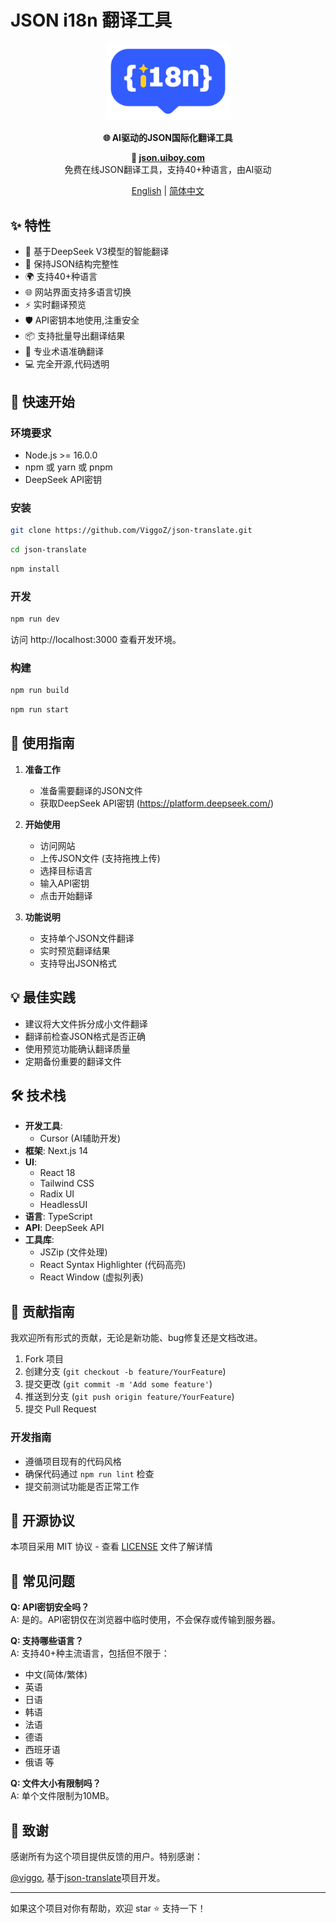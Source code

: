 # JSON i18n 翻译工具

<p align="center">
  <img src="public/logo-blue.png" alt="JSON Translate Logo" width="200"/>
</p>

<p align="center">
  <strong>🌐 AI驱动的JSON国际化翻译工具</strong>
</p>

<p align="center">
  <strong>🔗 <a href="https://jsontrans.vercel.app/">json.uiboy.com</a></strong><br>
  免费在线JSON翻译工具，支持40+种语言，由AI驱动
</p>

<p align="center">
  <a href="/README.md">English</a> | 
  <a href="/README.zh.md">简体中文</a>
</p>

## ✨ 特性

- 🤖 基于DeepSeek V3模型的智能翻译
- 🔄 保持JSON结构完整性
- 🌍 支持40+种语言
- 🌐 网站界面支持多语言切换
- ⚡️ 实时翻译预览
- 🛡️ API密钥本地使用,注重安全
- 📦 支持批量导出翻译结果
- 🎯 专业术语准确翻译
- 💻 完全开源,代码透明

## 🚀 快速开始

### 环境要求

- Node.js >= 16.0.0
- npm 或 yarn 或 pnpm
- DeepSeek API密钥

### 安装

```bash
git clone https://github.com/ViggoZ/json-translate.git
```

```bash
cd json-translate
```

```bash
npm install
```

### 开发

```bash
npm run dev
```
访问 http://localhost:3000 查看开发环境。

### 构建

```bash
npm run build
```

```bash
npm run start
```

## 📖 使用指南

1. **准备工作**
   - 准备需要翻译的JSON文件
   - 获取DeepSeek API密钥 (https://platform.deepseek.com/)

2. **开始使用**
   - 访问网站
   - 上传JSON文件 (支持拖拽上传)
   - 选择目标语言
   - 输入API密钥
   - 点击开始翻译

3. **功能说明**
   - 支持单个JSON文件翻译
   - 实时预览翻译结果
   - 支持导出JSON格式

## 💡 最佳实践

- 建议将大文件拆分成小文件翻译
- 翻译前检查JSON格式是否正确
- 使用预览功能确认翻译质量
- 定期备份重要的翻译文件

## 🛠 技术栈

- **开发工具**: 
  - Cursor (AI辅助开发)
- **框架**: Next.js 14
- **UI**: 
  - React 18
  - Tailwind CSS
  - Radix UI
  - HeadlessUI
- **语言**: TypeScript
- **API**: DeepSeek API
- **工具库**:
  - JSZip (文件处理)
  - React Syntax Highlighter (代码高亮)
  - React Window (虚拟列表)

## 🤝 贡献指南

我欢迎所有形式的贡献，无论是新功能、bug修复还是文档改进。

1. Fork 项目
2. 创建分支 (`git checkout -b feature/YourFeature`)
3. 提交更改 (`git commit -m 'Add some feature'`)
4. 推送到分支 (`git push origin feature/YourFeature`)
5. 提交 Pull Request

### 开发指南
- 遵循项目现有的代码风格
- 确保代码通过 `npm run lint` 检查
- 提交前测试功能是否正常工作

## 📝 开源协议

本项目采用 MIT 协议 - 查看 [LICENSE](LICENSE) 文件了解详情

## 🙋 常见问题

**Q: API密钥安全吗？**  
A: 是的。API密钥仅在浏览器中临时使用，不会保存或传输到服务器。

**Q: 支持哪些语言？**  
A: 支持40+种主流语言，包括但不限于：
- 中文(简体/繁体)
- 英语
- 日语
- 韩语
- 法语
- 德语
- 西班牙语
- 俄语
等

**Q: 文件大小有限制吗？**  
A: 单个文件限制为10MB。

## 🌟 致谢

感谢所有为这个项目提供反馈的用户。特别感谢：

[@viggo](https://twitter.com/decohack), 基于[json-translate](https://json.uiboy.com)项目开发。

---

如果这个项目对你有帮助，欢迎 star ⭐️ 支持一下！
